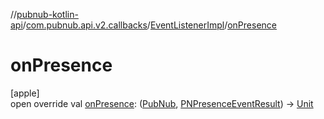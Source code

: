 //[pubnub-kotlin-api](../../../index.md)/[com.pubnub.api.v2.callbacks](../index.md)/[EventListenerImpl](index.md)/[onPresence](on-presence.md)

# onPresence

[apple]\
open override val [onPresence](on-presence.md): ([PubNub](../../com.pubnub.api/-pub-nub/index.md), [PNPresenceEventResult](../../../../../pubnub-kotlin/pubnub-kotlin-core-api/pubnub-kotlin-core-api/com.pubnub.api.models.consumer.pubsub/-p-n-presence-event-result/index.md)) -&gt; [Unit](https://kotlinlang.org/api/latest/jvm/stdlib/kotlin-stdlib/kotlin/-unit/index.html)
